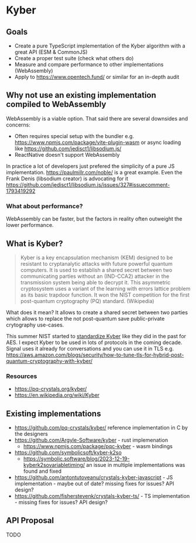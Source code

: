 # Kyber

## Goals

- Create a pure TypeScript implementation of the Kyber algorithm with a great API (ESM & CommonJS)
- Create a proper test suite (check what others do)
- Measure and compare performance to other implementations (WebAssembly)
- Apply to https://www.opentech.fund/ or similar for an in-depth audit

## Why not use an existing implementation compiled to WebAssembly

WebAssembly is a viable option. That said there are several downsides and concerns:

- Often requires special setup with the bundler e.g. https://www.npmjs.com/package/vite-plugin-wasm or async loading like https://github.com/jedisct1/libsodium.js/
- ReactNative doesn't support WebAssembly

In practice a lot of developers just prefered the simplicity of a pure JS implementation. https://paulmillr.com/noble/ is a great example. Even the Frank Denis (libsodium creator) is advocating for it https://github.com/jedisct1/libsodium.js/issues/327#issuecomment-1793419292

### What about performance?

WebAssembly can be faster, but the factors in reality often outweight the lower performance.

## What is Kyber?

> Kyber is a key encapsulation mechanism (KEM) designed to be resistant to cryptanalytic attacks with future powerful quantum computers. It is used to establish a shared secret between two communicating parties without an (IND-CCA2) attacker in the transmission system being able to decrypt it. This asymmetric cryptosystem uses a variant of the learning with errors lattice problem as its basic trapdoor function. It won the NIST competition for the first post-quantum cryptography (PQ) standard. (Wikipedia)

What does it mean? It allows to create a shared secret between two parties which allows to replace the not post-quantum save public-private crytography use-cases.

This summer NIST started to [standardize Kyber](https://www.nist.gov/news-events/news/2023/08/nist-standardize-encryption-algorithms-can-resist-attack-quantum-computers) like they did in the past for AES. I expect Kyber to be used in lots of protocols in the coming decade. Signal uses it already for conversations and you can use it in TLS e.g. https://aws.amazon.com/blogs/security/how-to-tune-tls-for-hybrid-post-quantum-cryptography-with-kyber/

### Resources

- https://pq-crystals.org/kyber/
- https://en.wikipedia.org/wiki/Kyber

## Existing implementations

- https://github.com/pq-crystals/kyber/ reference implementation in C by the designers
- https://github.com/Argyle-Software/kyber - rust implemenation
  - https://www.npmjs.com/package/pqc-kyber - wasm bindings
- https://github.com/symbolicsoft/kyber-k2so
  - https://symbolic.software/blog/2023-12-19-kyberk2sovariabletiming/ an issue in multiple implementations was found and fixed
- https://github.com/antontutoveanu/crystals-kyber-javascript - JS implementation - maybe out of date? missing fixes for issues? API design?
- https://github.com/fisherstevenk/crystals-kyber-ts/ - TS implementation - missing fixes for issues? API design?

## API Proposal

TODO
